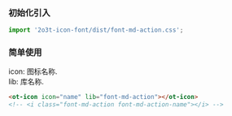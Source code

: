
### 初始化引入

```js
import '2o3t-icon-font/dist/font-md-action.css';
```

### 简单使用

<ot-notice color="info">
icon: 图标名称.
<br>
lib: 库名称.
</ot-notice>

```html
<ot-icon icon="name" lib="font-md-action"></ot-icon>
<!-- <i class="font-md-action font-md-action-name"></i> -->
```
